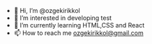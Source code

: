 - 👋 Hi, I’m @ozgekirikkol
- 👀 I’m interested in developing test 
- 🌱 I’m currently learning HTML,CSS and React
- 📫 How to reach me ozgekirikkol@gmail.com

<!---
ozgekirikkol/ozgekirikkol is a ✨ special ✨ repository because its `README.md` (this file) appears on your GitHub profile.
You can click the Preview link to take a look at your changes.
--->
